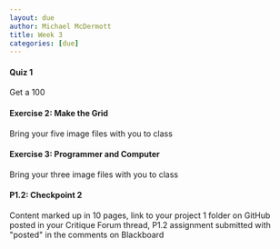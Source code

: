 ```yaml
---
layout: due
author: Michael McDermott
title: Week 3
categories: [due]
---
```


#### Quiz 1

Get a 100 

#### Exercise 2: Make the Grid

Bring your five image files with you to class

#### Exercise 3: Programmer and Computer

Bring your three image files with you to class

#### P1.2: Checkpoint 2

Content marked up in 10 pages, link to your project 1 folder on GitHub posted in your Critique Forum thread, P1.2 assignment submitted with "posted" in the comments on Blackboard
